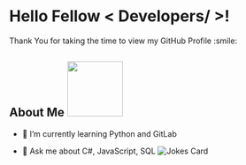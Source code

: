 
<h1> Hello Fellow < Developers/ >! </h1>
<p align='center'>
  
</p>
  
<div size='20px'> Thank You for taking the time to view my GitHub Profile :smile: 
</div>
<h2> About Me <img src = "https://media0.giphy.com/media/KDDpcKigbfFpnejZs6/giphy.gif?cid=ecf05e47oy6f4zjs8g1qoiystc56cu7r9tb8a1fe76e05oty&rid=giphy.gif" width = 100px></h2>
  
- 🌱 I’m currently learning Python and GitLab

  
- 💬 Ask me about C#, JavaScript, SQL
![Jokes Card](https://readme-jokes.vercel.app/api?theme=tokyonight)
  
<br>
